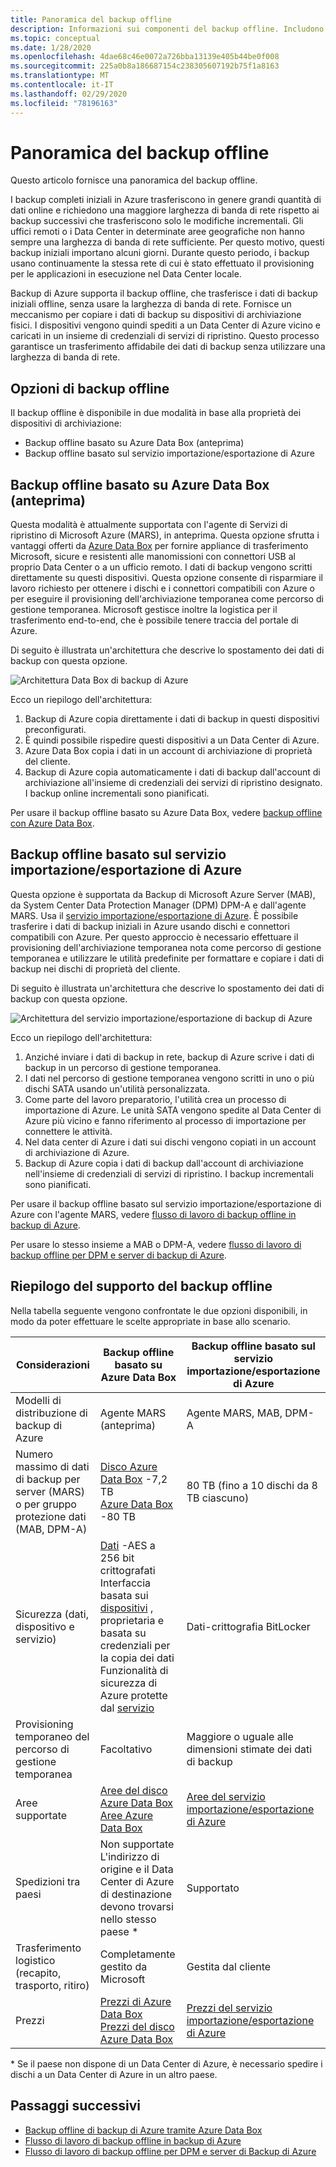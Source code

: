 ```yaml
---
title: Panoramica del backup offline
description: Informazioni sui componenti del backup offline. Includono il backup offline basato sul backup Azure Data Box e offline basato sul servizio importazione/esportazione di Azure.
ms.topic: conceptual
ms.date: 1/28/2020
ms.openlocfilehash: 4dae68c46e0072a726bba13139e405b44be0f008
ms.sourcegitcommit: 225a0b8a186687154c238305607192b75f1a8163
ms.translationtype: MT
ms.contentlocale: it-IT
ms.lasthandoff: 02/29/2020
ms.locfileid: "78196163"
---
```

# <a name="overview-of-offline-backup"></a>Panoramica del backup offline

Questo articolo fornisce una panoramica del backup offline.

I backup completi iniziali in Azure trasferiscono in genere grandi quantità di dati online e richiedono una maggiore larghezza di banda di rete rispetto ai backup successivi che trasferiscono solo le modifiche incrementali. Gli uffici remoti o i Data Center in determinate aree geografiche non hanno sempre una larghezza di banda di rete sufficiente. Per questo motivo, questi backup iniziali importano alcuni giorni. Durante questo periodo, i backup usano continuamente la stessa rete di cui è stato effettuato il provisioning per le applicazioni in esecuzione nel Data Center locale.

Backup di Azure supporta il backup offline, che trasferisce i dati di backup iniziali offline, senza usare la larghezza di banda di rete. Fornisce un meccanismo per copiare i dati di backup su dispositivi di archiviazione fisici. I dispositivi vengono quindi spediti a un Data Center di Azure vicino e caricati in un insieme di credenziali di servizi di ripristino. Questo processo garantisce un trasferimento affidabile dei dati di backup senza utilizzare una larghezza di banda di rete.

## <a name="offline-backup-options"></a>Opzioni di backup offline

Il backup offline è disponibile in due modalità in base alla proprietà dei dispositivi di archiviazione:

- Backup offline basato su Azure Data Box (anteprima)
- Backup offline basato sul servizio importazione/esportazione di Azure

## <a name="offline-backup-based-on-azure-data-box-preview"></a>Backup offline basato su Azure Data Box (anteprima)

Questa modalità è attualmente supportata con l'agente di Servizi di ripristino di Microsoft Azure (MARS), in anteprima. Questa opzione sfrutta i vantaggi offerti da [Azure Data Box](https://azure.microsoft.com/services/databox/) per fornire appliance di trasferimento Microsoft, sicure e resistenti alle manomissioni con connettori USB al proprio Data Center o a un ufficio remoto. I dati di backup vengono scritti direttamente su questi dispositivi. Questa opzione consente di risparmiare il lavoro richiesto per ottenere i dischi e i connettori compatibili con Azure o per eseguire il provisioning dell'archiviazione temporanea come percorso di gestione temporanea. Microsoft gestisce inoltre la logistica per il trasferimento end-to-end, che è possibile tenere traccia del portale di Azure. 

Di seguito è illustrata un'architettura che descrive lo spostamento dei dati di backup con questa opzione.

![Architettura Data Box di backup di Azure](./media/offline-backup-overview/azure-backup-databox-architecture.png)

Ecco un riepilogo dell'architettura:

1. Backup di Azure copia direttamente i dati di backup in questi dispositivi preconfigurati.
2. È quindi possibile rispedire questi dispositivi a un Data Center di Azure.
3. Azure Data Box copia i dati in un account di archiviazione di proprietà del cliente.
4. Backup di Azure copia automaticamente i dati di backup dall'account di archiviazione all'insieme di credenziali dei servizi di ripristino designato. I backup online incrementali sono pianificati.

Per usare il backup offline basato su Azure Data Box, vedere [backup offline con Azure Data Box](offline-backup-azure-data-box.md).

## <a name="offline-backup-based-on-the-azure-importexport-service"></a>Backup offline basato sul servizio importazione/esportazione di Azure

Questa opzione è supportata da Backup di Microsoft Azure Server (MAB), da System Center Data Protection Manager (DPM) DPM-A e dall'agente MARS. Usa il [servizio importazione/esportazione di Azure](https://docs.microsoft.com/azure/storage/common/storage-import-export-service). È possibile trasferire i dati di backup iniziali in Azure usando dischi e connettori compatibili con Azure. Per questo approccio è necessario effettuare il provisioning dell'archiviazione temporanea nota come percorso di gestione temporanea e utilizzare le utilità predefinite per formattare e copiare i dati di backup nei dischi di proprietà del cliente. 

Di seguito è illustrata un'architettura che descrive lo spostamento dei dati di backup con questa opzione.

![Architettura del servizio importazione/esportazione di backup di Azure](./media/offline-backup-overview/azure-backup-import-export.png)

Ecco un riepilogo dell'architettura:

1. Anziché inviare i dati di backup in rete, backup di Azure scrive i dati di backup in un percorso di gestione temporanea.
2. I dati nel percorso di gestione temporanea vengono scritti in uno o più dischi SATA usando un'utilità personalizzata.
3. Come parte del lavoro preparatorio, l'utilità crea un processo di importazione di Azure. Le unità SATA vengono spedite al Data Center di Azure più vicino e fanno riferimento al processo di importazione per connettere le attività.
4. Nel data center di Azure i dati sui dischi vengono copiati in un account di archiviazione di Azure.
5. Backup di Azure copia i dati di backup dall'account di archiviazione nell'insieme di credenziali di servizi di ripristino. I backup incrementali sono pianificati.

Per usare il backup offline basato sul servizio importazione/esportazione di Azure con l'agente MARS, vedere [flusso di lavoro di backup offline in backup di Azure](https://docs.microsoft.com/azure/backup/backup-azure-backup-import-export).

Per usare lo stesso insieme a MAB o DPM-A, vedere [flusso di lavoro di backup offline per DPM e server di backup di Azure](https://docs.microsoft.com/azure/backup/backup-azure-backup-server-import-export-).

## <a name="offline-backup-support-summary"></a>Riepilogo del supporto del backup offline

Nella tabella seguente vengono confrontate le due opzioni disponibili, in modo da poter effettuare le scelte appropriate in base allo scenario.

| **Considerazioni**                                            | **Backup offline basato su Azure Data Box**                     | **Backup offline basato sul servizio importazione/esportazione di Azure**                |
| ------------------------------------------------------------ | ------------------------------------------------------------ | ------------------------------------------------------------ |
| Modelli di distribuzione di backup di Azure                              | Agente MARS (anteprima)                                              | Agente MARS, MAB, DPM-A                                           |
| Numero massimo di dati di backup per server (MARS) o per gruppo protezione dati (MAB, DPM-A) | [Disco Azure Data Box](https://docs.microsoft.com/azure/databox/data-box-disk-overview) -7,2 TB <br> [Azure Data Box](https://docs.microsoft.com/azure/databox/data-box-overview) -80 TB       | 80 TB (fino a 10 dischi da 8 TB ciascuno)                          |
| Sicurezza (dati, dispositivo e servizio)                           | [Dati](https://docs.microsoft.com/azure/databox/data-box-security#data-box-data-protection) -AES a 256 bit crittografati <br> Interfaccia basata sui [dispositivi](https://docs.microsoft.com/azure/databox/data-box-security#data-box-device-protection) , proprietaria e basata su credenziali per la copia dei dati <br> Funzionalità di sicurezza di Azure protette dal [servizio](https://docs.microsoft.com/azure/databox/data-box-security#data-box-service-protection) | Dati-crittografia BitLocker                                 |
| Provisioning temporaneo del percorso di gestione temporanea                     | Facoltativo                                                | Maggiore o uguale alle dimensioni stimate dei dati di backup        |
| Aree supportate                                           | [Aree del disco Azure Data Box](https://docs.microsoft.com/azure/databox/data-box-disk-overview#region-availability) <br> [Aree Azure Data Box](https://docs.microsoft.com/azure/databox/data-box-disk-overview#region-availability) | [Aree del servizio importazione/esportazione di Azure](https://docs.microsoft.com/azure/storage/common/storage-import-export-service#region-availability) |
| Spedizioni tra paesi                                     | Non supportate  <br>    L'indirizzo di origine e il Data Center di Azure di destinazione devono trovarsi nello stesso paese * | Supportato                                                    |
| Trasferimento logistico (recapito, trasporto, ritiro)           | Completamente gestito da Microsoft                                     | Gestita dal cliente                                            |
| Prezzi                                                      | [Prezzi di Azure Data Box](https://azure.microsoft.com/pricing/details/databox/) <br> [Prezzi del disco Azure Data Box](https://azure.microsoft.com/pricing/details/databox/disk/) | [Prezzi del servizio importazione/esportazione di Azure](https://azure.microsoft.com/pricing/details/storage-import-export/) |

\* Se il paese non dispone di un Data Center di Azure, è necessario spedire i dischi a un Data Center di Azure in un altro paese.

## <a name="next-steps"></a>Passaggi successivi

* [Backup offline di backup di Azure tramite Azure Data Box](offline-backup-azure-data-box.md#backup-data-size-and-supported-data-box-skus)
* [Flusso di lavoro di backup offline in backup di Azure](backup-azure-backup-import-export.md) 
* [Flusso di lavoro di backup offline per DPM e server di Backup di Azure](backup-azure-backup-server-import-export-.md)
